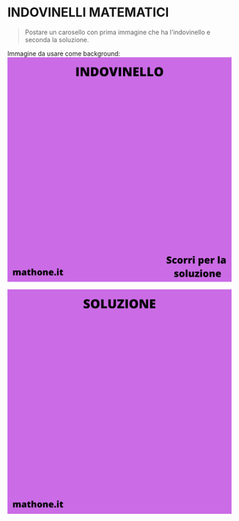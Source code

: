 # INDOVINELLI MATEMATICI

> Postare un carosello con prima immagine che ha l'indovinello e seconda la soluzione.

Immagine da usare come background:
![Template indovinelli](templateIndovinello.png)

![Template soluzione](templateSoluzione.png)

